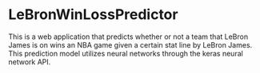 # LeBronWinLossPredictor

This is a web application that predicts whether or not a team that LeBron James is on wins an NBA game given a certain stat line by LeBron James. This prediction model utilizes neural networks through the keras neural network API.
